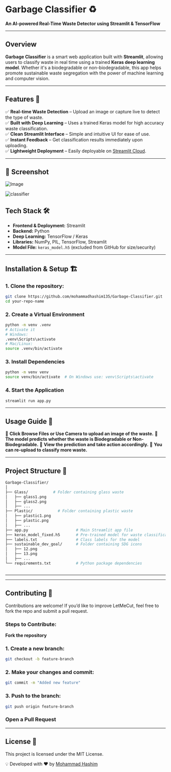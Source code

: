 # **Garbage Classifier** ♻️  
**An AI-powered Real-Time Waste Detector using Streamlit & TensorFlow**

---

## **Overview**  
**Garbage Classifier** is a smart web application built with **Streamlit**, allowing users to classify waste in real time using a trained **Keras deep learning model**. Whether it's a biodegradable or non-biodegradable, this app helps promote sustainable waste segregation with the power of machine learning and computer vision.

---

## **Features** 🚀  
✅ **Real-time Waste Detection** – Upload an image or capture live to detect the type of waste.  
✅ **Built with Deep Learning** – Uses a trained Keras model for high accuracy waste classification.  
✅ **Clean Streamlit Interface** – Simple and intuitive UI for ease of use.  
✅ **Instant Feedback** – Get classification results immediately upon uploading.  
✅ **Lightweight Deployment** – Easily deployable on [Streamlit Cloud](https://streamlit.io/cloud).

---

## 📸 Screenshot


![Image](https://github.com/user-attachments/assets/2e093adf-188a-4512-bdf1-934175d97a31)

![classifier](https://github.com/user-attachments/assets/d3de843e-8d5f-4ab5-bc63-e7b7853b044b)



## **Tech Stack** 🛠  
- **Frontend & Deployment:** Streamlit  
- **Backend:** Python  
- **Deep Learning:** TensorFlow / Keras  
- **Libraries:** NumPy, PIL, TensorFlow, Streamlit  
- **Model File:** `keras_model.h5` (excluded from GitHub for size/security)

---

## **Installation & Setup** 🏗  

### 1. Clone the repository:

```bash
git clone https://github.com/mohammadhashim135/Garbage-Classifier.git
cd your-repo-name
```
### **2. Create a Virtual Environment**
```bash
python -m venv .venv
# Activate it
# Windows:
.venv\Scripts\activate
# Mac/Linux:
source .venv/bin/activate
```

### **3. Install Dependencies**

```bash
python -m venv venv
source venv/bin/activate  # On Windows use: venv\Scripts\activate
```


### **4. Start the Application**
```bash
streamlit run app.py

```
---

## **Usage Guide** 📝

🔹 **Click Browse Files or Use Camera to upload an image of the waste.**
🔹 **The model predicts whether the waste is Biodegradable or Non-Biodegradable.**
🔹 **View the prediction and take action accordingly.**
🔹 **You can re-upload to classify more waste.**

---

## **Project Structure** 📂
```bash
Garbage-Classifier/
│
├── Glass/           # Folder containing glass waste
│   ├── glass1.png
│   ├── glass2.png
│   ├── ...
├── Plastic/           # Folder containing plastic waste
│   ├── plastic1.png
│   ├── plastic.png
│   ├── ...
├── app.py                     # Main Streamlit app file
├── keras_model_fixed.h5       # Pre-trained model for waste classification
├── labels.txt                 # Class labels for the model
├── sustainable_dev_goal/      # Folder containing SDG icons
│   ├── 12.png
│   ├── 13.png
│   ├── ...
└── requirements.txt           # Python package dependencies



```
---







---
## **Contributing** 🤝
Contributions are welcome! If you’d like to improve LetMeCut, feel free to fork the repo and submit a pull request.

### **Steps to Contribute:**
**Fork the repository**
### **1. Create a new branch:**
```bash
git checkout -b feature-branch
```

### **2. Make your changes and commit:**

```bash
git commit -m "Added new feature"
```
### **3. Push to the branch:**
```bash
git push origin feature-branch
```
### **Open a Pull Request**
---
## **License** 📜
This project is licensed under the MIT License.

💡 Developed with ❤️ by [Mohammad Hashim](https://github.com/mohammadhashim135/Garbage-Classifier.git)

